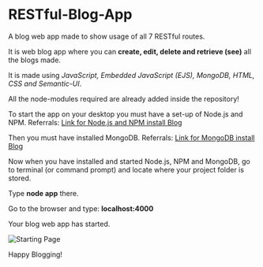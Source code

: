 # RESTful-Blog-App
A blog web app made to show usage of all 7 RESTful routes.

It is web blog app where you can **create, edit, delete and retrieve (see)** all the blogs made.

It is made using *JavaScript, Embedded JavaScript (EJS), MongoDB, HTML, CSS and Semantic-UI*.

All the node-modules required are already added inside the repository!

To start the app on your desktop you must have a set-up of Node.js and NPM.
Referrals: [Link for Node.js and NPM install Blog](https://phoenixnap.com/kb/install-node-js-npm-on-windows)

Then you must have installed MongoDB.
Referrals: [Link for MongoDB install Blog](https://docs.mongodb.com/manual/tutorial/install-mongodb-on-windows/)

Now when you have installed and started Node.js, NPM and MongoDB, go to terminal (or command prompt) and locate where your project folder is stored.

Type **node app** there.

Go to the browser and type: **localhost:4000**


Your blog web app has started.

![Starting Page](/images/logo.png)

Happy Blogging!
